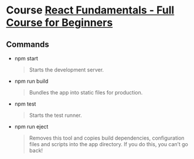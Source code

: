 # Course [React Fundamentals - Full Course for Beginners](https://www.youtube.com/watch?v=6Ied4aZxUzc)

## Commands
- npm start
  > Starts the development server.

- npm run build
   > Bundles the app into static files for production.

- npm test
   > Starts the test runner.

-  npm run eject
   > Removes this tool and copies build dependencies, configuration files
   > and scripts into the app directory. If you do this, you can’t go back!
<!--stackedit_data:
eyJoaXN0b3J5IjpbLTI2OTU3NDU5NV19
-->